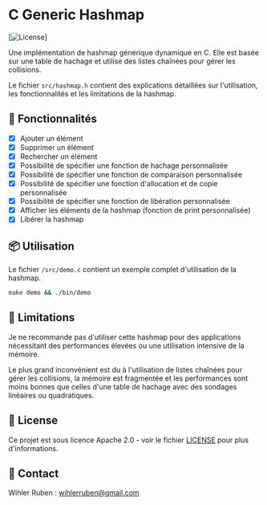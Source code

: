 # C Generic Hashmap

[![License](https://img.shields.io/github/license/wihlerr/c-generic-hashmap)]

Une implémentation de hashmap générique dynamique en C.
Elle est basée sur une table de hachage et utilise des listes chaînées pour gérer les collisions.

Le fichier `src/hashmap.h` contient des explications détaillées sur l'utilisation, les fonctionnalités et les limitations de la hashmap.

## 🚀 Fonctionnalités

- [x] Ajouter un élément
- [x] Supprimer un élément
- [x] Rechercher un élément
- [x] Possibilité de spécifier une fonction de hachage personnalisée
- [x] Possibilité de spécifier une fonction de comparaison personnalisée
- [x] Possibilité de spécifier une fonction d'allocation et de copie personnalisée
- [x] Possibilité de spécifier une fonction de libération personnalisée
- [x] Afficher les éléments de la hashmap (fonction de print personnalisée)
- [x] Libérer la hashmap

## 📦 Utilisation

Le fichier `/src/demo.c` contient un exemple complet d'utilisation de la hashmap.

```bash
make demo && ./bin/demo
```

## 🚧 Limitations

Je ne recommande pas d'utiliser cette hashmap pour des applications nécessitant des performances élevées ou une utilisation intensive de la mémoire.

Le plus grand inconvénient est du à l'utilisation de listes chaînées pour gérer les collisions, la mémoire est fragmentée et les performances sont moins bonnes que celles d'une table de hachage avec des sondages linéaires ou quadratiques.

## 📝 License

Ce projet est sous licence Apache 2.0 - voir le fichier [LICENSE](LICENSE) pour plus d'informations.

## 📧 Contact

Wihler Ruben : [wihlerruben@gmail.com](mailto:wihlerruben@gmail.com)
